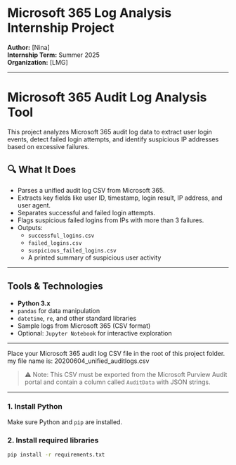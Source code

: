 # Microsoft 365 Log Analysis Internship Project

**Author:** [Nina]  
**Internship Term:** Summer 2025   
**Organization:** [LMG]

---
# Microsoft 365 Audit Log Analysis Tool

This project analyzes Microsoft 365 audit log data to extract user login events, detect failed login attempts, and identify suspicious IP addresses based on excessive failures.

## 🔍 What It Does

- Parses a unified audit log CSV from Microsoft 365.
- Extracts key fields like user ID, timestamp, login result, IP address, and user agent.
- Separates successful and failed login attempts.
- Flags suspicious failed logins from IPs with more than 3 failures.
- Outputs:
  - `successful_logins.csv`
  - `failed_logins.csv`
  - `suspicious_failed_logins.csv`
  - A printed summary of suspicious user activity
---

##  Tools & Technologies

- **Python 3.x**
- `pandas` for data manipulation
- `datetime`, `re`, and other standard libraries
- Sample logs from Microsoft 365 (CSV format)
- Optional: `Jupyter Notebook` for interactive exploration

---
Place your Microsoft 365 audit log CSV file in the root of this project folder.
my file name is: 20200604_unified_auditlogs.csv

> ⚠️ Note: This CSV must be exported from the Microsoft Purview Audit portal and contain a column called `AuditData` with JSON strings.

---



### 1. Install Python 

Make sure Python and `pip` are installed.

### 2. Install required libraries


```bash
pip install -r requirements.txt

